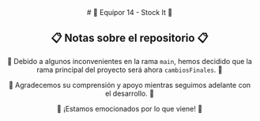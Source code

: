 <div align="center">
# 🎉 Equipor 14 - Stock It 🎉

## 📋 Notas sobre el repositorio 📋

🚨 Debido a algunos inconvenientes en la rama `main`, hemos decidido que la rama principal del proyecto será ahora `cambiosFinales`.  🚨

🙏 Agradecemos su comprensión y apoyo mientras seguimos adelante con el desarrollo. 🙏

🎊 ¡Estamos emocionados por lo que viene! 🎊
</div>
